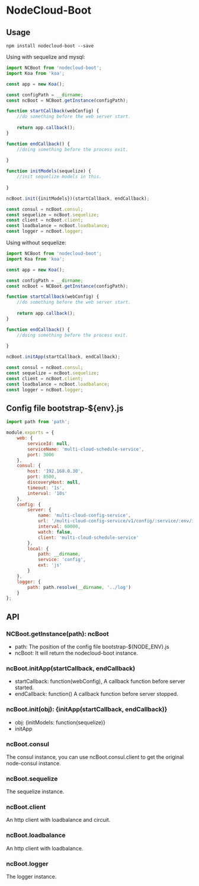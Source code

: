 # NodeCloud-Boot

## Usage

```
npm install nodecloud-boot --save
```

Using with sequelize and mysql:

```javascript
import NCBoot from 'nodecloud-boot';
import Koa from 'koa';

const app = new Koa();

const configPath = __dirname;
const ncBoot = NCBoot.getInstance(configPath);

function startCallback(webConfig) {
    //do something before the web server start.
    
    return app.callback();
}

function endCallback() {
    //doing something before the process exit.
    
}

function initModels(sequelize) {
    //init sequelize models in this.
    
}

ncBoot.init({initModels})(startCallback, endCallback);

const consul = ncBoot.consul;
const sequelize = ncBoot.sequelize;
const client = ncBoot.client;
const loadbalance = ncBoot.loadbalance;
const logger = ncBoot.logger;
```

Using without sequelize:
```javascript
import NCBoot from 'nodecloud-boot';
import Koa from 'koa';

const app = new Koa();

const configPath = __dirname;
const ncBoot = NCBoot.getInstance(configPath);

function startCallback(webConfig) {
    //do something before the web server start.
    
    return app.callback();
}

function endCallback() {
    //doing something before the process exit.
    
}

ncBoot.initApp(startCallback, endCallback);

const consul = ncBoot.consul;
const sequelize = ncBoot.sequelize;
const client = ncBoot.client;
const loadbalance = ncBoot.loadbalance;
const logger = ncBoot.logger;
```

## Config file bootstrap-${env}.js
```javascript
import path from 'path';

module.exports = {
    web: {
        serviceId: null,
        serviceName: 'multi-cloud-schedule-service',
        port: 3006
    },
    consul: {
        host: '192.168.0.30',
        port: 8500,
        discoveryHost: null,
        timeout: '1s',
        interval: '10s'
    },
    config: {
        server: {
            name: 'multi-cloud-config-service',
            url: '/multi-cloud-config-service/v1/config/:service/:env/inner',
            interval: 60000,
            watch: false,
            client: 'multi-cloud-schedule-service'
        },
        local: {
            path: __dirname,
            service: 'config',
            ext: 'js'
        }
    },
    logger: {
        path: path.resolve(__dirname, '../log')
    }
};
```

## API

### NCBoot.getInstance(path): ncBoot

* path: The position of the config file bootstrap-${NODE_ENV}.js
* ncBoot: It will return the nodecloud-boot instance.

### ncBoot.initApp(startCallback, endCallback)

* startCallback: function(webConfig), A callback function before server started.
* endCallback: function() A callback function before server stopped.

### ncBoot.init(obj): {initApp(startCallback, endCallback)}

* obj: {initModels: function(sequelize)}
* initApp

### ncBoot.consul

The consul instance, you can use ncBoot.consul.client to get the original node-consul instance.

### ncBoot.sequelize

The sequelize instance.

### ncBoot.client

An http client with loadbalance and circuit.

### ncBoot.loadbalance

An http client with loadbalance.

### ncBoot.logger

The logger instance.
